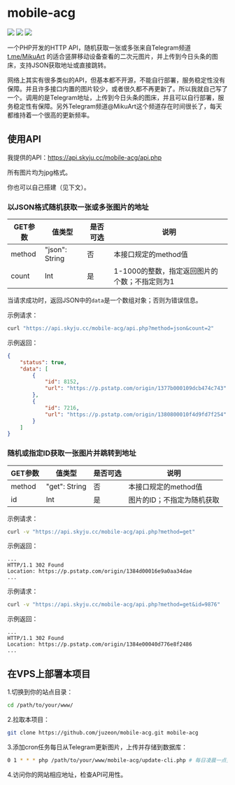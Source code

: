 # mobile-acg

![](https://badgen.net/badge/PHP/%3E=7.1/blue)
![](https://badgen.net/badge/php_extension/pdo_sqlite/blue)
![](https://badgen.net/badge/license/MIT/green)

一个PHP开发的HTTP API，随机获取一张或多张来自Telegram频道 [t.me/MikuArt](https://t.me/MikuArt) 的适合竖屏移动设备查看的二次元图片，并上传到今日头条的图床，支持JSON获取地址或直接跳转。

网络上其实有很多类似的API，但基本都不开源，不能自行部署，服务稳定性没有保障。并且许多接口内置的图片较少，或者很久都不再更新了。所以我就自己写了一个。调用的是Telegram地址，上传到今日头条的图床，并且可以自行部署，服务稳定性有保障。另外Telegram频道@MikuArt这个频道存在时间很长了，每天都维持着一个很高的更新频率。

## 使用API

我提供的API：<https://api.skyju.cc/mobile-acg/api.php>

所有图片均为jpg格式。

你也可以自己搭建（见下文）。

### 以JSON格式随机获取一张或多张图片的地址

| GET参数 | 值类型         | 是否可选 | 说明                                          |
| ------- | -------------- | -------- | --------------------------------------------- |
| method  | "json": String | 否       | 本接口规定的method值                          |
| count   | Int            | 是       | 1-1000的整数，指定返回图片的个数；不指定则为1 |

当请求成功时，返回JSON中的`data`是一个数组对象；否则为错误信息。

示例请求：

```bash
curl "https://api.skyju.cc/mobile-acg/api.php?method=json&count=2"
```

示例返回：

```json
{
    "status": true,
    "data": [
        {
            "id": 8152,
            "url": "https://p.pstatp.com/origin/1377b000109dcb474c743"
        },
        {
            "id": 7216,
            "url": "https://p.pstatp.com/origin/1380800010f4d9fd7f254"
        }
    ]
}
```

### 随机或指定ID获取一张图片并跳转到地址

| GET参数 | 值类型        | 是否可选 | 说明                       |
| ------- | ------------- | -------- | -------------------------- |
| method  | "get": String | 否       | 本接口规定的method值       |
| id      | Int           | 是       | 图片的ID；不指定为随机获取 |

示例请求：

```bash
curl -v "https://api.skyju.cc/mobile-acg/api.php?method=get"
```

示例返回：

```
...
HTTP/1.1 302 Found
Location: https://p.pstatp.com/origin/1384d00016e9a0aa34dae
...
```

示例请求：

```bash
curl -v "https://api.skyju.cc/mobile-acg/api.php?method=get&id=9876"
```

示例返回：

```
...
HTTP/1.1 302 Found
Location: https://p.pstatp.com/origin/1384e00040d776e8f2486
...
```

## 在VPS上部署本项目

1.切换到你的站点目录：

```bash
cd /path/to/your/www/
```

2.拉取本项目：

```bash
git clone https://github.com/juzeon/mobile-acg.git mobile-acg
```

3.添加cron任务每日从Telegram更新图片，上传并存储到数据库：

```bash
0 1 * * * php /path/to/your/www/mobile-acg/update-cli.php # 每日凌晨一点更新
```

4.访问你的网站相应地址，检查API可用性。